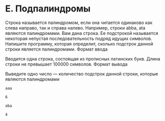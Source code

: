 # E. Подпалиндромы

Строка называется палиндромом, если она читается одинаково как слева направо, так и справа налево. Например, строки abba, ata являются палиндромами.
Вам дана строка. Ее подстрокой называется некоторая непустая последовательность подряд идущих символов. Напишите программу, которая определит, сколько подстрок данной строки является палиндромами.
Формат ввода

Вводится одна строка, состоящая из прописных латинских букв. Длина строки не превышает 100000 символов.
Формат вывода

Выведите одно число — количество подстрок данной строки, которые являются палиндромами

```text
aaa

6
```

```text
aba

4
```